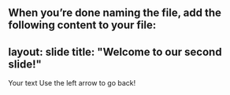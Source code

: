 When you’re done naming the file, add the following content to your file:
---
layout: slide
title: "Welcome to our second slide!"
---
Your text
Use the left arrow to go back!

